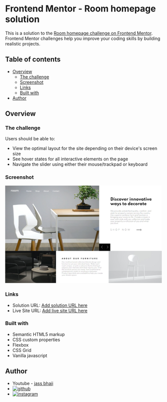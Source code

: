 # Frontend Mentor - Room homepage solution

This is a solution to the [Room homepage challenge on Frontend Mentor](https://www.frontendmentor.io/challenges/room-homepage-BtdBY_ENq). Frontend Mentor challenges help you improve your coding skills by building realistic projects. 

## Table of contents

- [Overview](#overview)
  - [The challenge](#the-challenge)
  - [Screenshot](#screenshot)
  - [Links](#links)
  - [Built with](#built-with)
- [Author](#author)

## Overview

### The challenge

Users should be able to:

- View the optimal layout for the site depending on their device's screen size
- See hover states for all interactive elements on the page
- Navigate the slider using either their mouse/trackpad or keyboard

### Screenshot

![](final.png)

### Links

- Solution URL: [Add solution URL here](https://your-solution-url.com)
- Live Site URL: [Add live site URL here](https://your-live-site-url.com)

### Built with

- Semantic HTML5 markup
- CSS custom properties
- Flexbox
- CSS Grid
- Vanilla javascript

## Author

- Youtube - [jass bhaji](https://www.youtube.com/channel/UCfJJytAIVR4i4CIOoPxy2Gw)
- [![github](https://img.shields.io/badge/GitHub-000000?style=for-the-badge&logo=GitHub&logoColor=white)](https://github.com/jaskaram123)
- [![instagram](https://img.shields.io/badge/Instagram-E4405F?style=for-the-badge&logo=instagram&logoColor=white)](https://www.instagram.com/jass.bhaji/)

